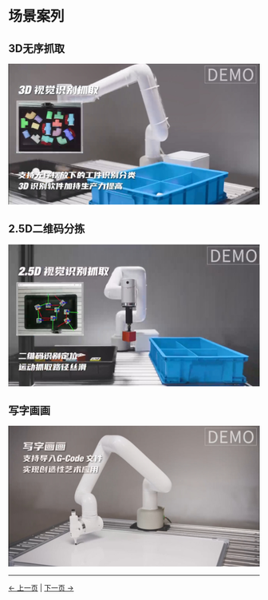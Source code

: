# 场景案列
## 3D无序抓取
<img src="../resources/7-ExamplesRobotsUsing/3D/3D.png" width="" height="" >

## 2.5D二维码分拣
<img src="../resources/7-ExamplesRobotsUsing/2.5D/taojian.png" width="" height="" >

## 写字画画
<img src="../resources/7-ExamplesRobotsUsing/draw/draw.png" >

---
[← 上一页](../6-SDKDevelopment/6-SDKDevelopment.md) | [下一页 →](./3D/3D.md)
